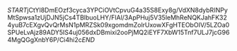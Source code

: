 $START$jCtYl8DmEOzf3cyca3YPCiOVtCpvuG4a35S8Exy8g/VdXN8dybRINPyMtSpwsa1zUjDJN5jCs4TBlbuoLHY/FlAl/3ApPHuj5V35leMhReNQKJahFK324yuB7cEXgvQvQrMsN1pMRZSk09xgomdmZolrUxowXFgHTEObOIV/5LZOa0SPUeLvAjz89ADY5IS4uj056dxDBmixi2ooPjMQ2iEYF7XbW15Tnf7ULJ7jcG964MgQGgXnbY6P/Ci4hi2c$END$
